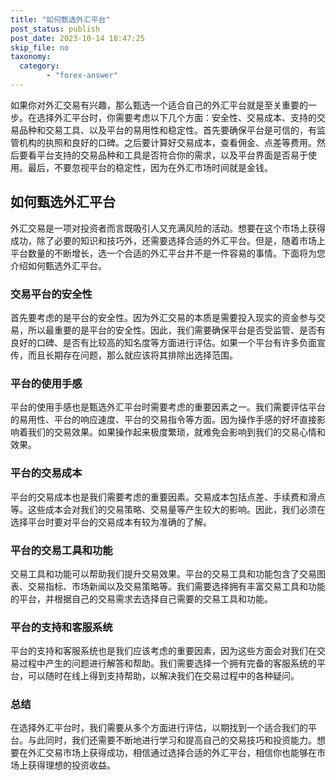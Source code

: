```yaml
---
title: "如何甄选外汇平台"
post_status: publish
post_date: 2023-10-14 18:47:25
skip_file: no
taxonomy:
  category:
        - "forex-answer"
---
```


如果你对外汇交易有兴趣，那么甄选一个适合自己的外汇平台就是至关重要的一步。在选择外汇平台时，你需要考虑以下几个方面：安全性、交易成本、支持的交易品种和交易工具、以及平台的易用性和稳定性。首先要确保平台是可信的，有监管机构的执照和良好的口碑。之后要计算好交易成本，查看佣金、点差等费用。然后要看平台支持的交易品种和工具是否符合你的需求，以及平台界面是否易于使用。最后，不要忽视平台的稳定性，因为在外汇市场时间就是金钱。

## 如何甄选外汇平台

外汇交易是一项对投资者而言既吸引人又充满风险的活动。想要在这个市场上获得成功，除了必要的知识和技巧外，还需要选择合适的外汇平台。但是，随着市场上平台数量的不断增长，选一个合适的外汇平台并不是一件容易的事情。下面将为您介绍如何甄选外汇平台。

### 交易平台的安全性

首先要考虑的是平台的安全性。因为外汇交易的本质是需要投入现实的资金参与交易，所以最重要的是平台的安全性。因此，我们需要确保平台是否受监管、是否有良好的口碑、是否有比较高的知名度等方面进行评估。如果一个平台有许多负面宣传，而且长期存在问题，那么就应该将其排除出选择范围。

### 平台的使用手感

平台的使用手感也是甄选外汇平台时需要考虑的重要因素之一。我们需要评估平台的易用性、平台的响应速度、平台的交易指令等方面。因为操作手感的好坏直接影响着我们的交易效果。如果操作起来极度繁琐，就难免会影响到我们的交易心情和效果。

### 平台的交易成本

平台的交易成本也是我们需要考虑的重要因素。交易成本包括点差、手续费和滑点等。这些成本会对我们的交易策略、交易量等产生较大的影响。因此，我们必须在选择平台时要对平台的交易成本有较为准确的了解。

### 平台的交易工具和功能

交易工具和功能可以帮助我们提升交易效果。平台的交易工具和功能包含了交易图表、交易指标、市场新闻以及交易策略等。我们需要选择拥有丰富交易工具和功能的平台，并根据自己的交易需求去选择自己需要的交易工具和功能。

### 平台的支持和客服系统

平台的支持和客服系统也是我们应该考虑的重要因素，因为这些方面会对我们在交易过程中产生的问题进行解答和帮助。我们需要选择一个拥有完备的客服系统的平台，可以随时在线上得到支持帮助，以解决我们在交易过程中的各种疑问。

### 总结

在选择外汇平台时，我们需要从多个方面进行评估，以期找到一个适合我们的平台。与此同时，我们还需要不断地进行学习和提高自己的交易技巧和投资能力。想要在外汇交易市场上获得成功，相信通过选择合适的外汇平台，相信你也能够在市场上获得理想的投资收益。